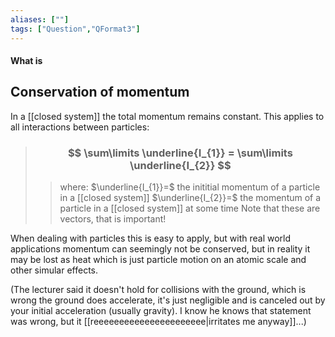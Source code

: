 ```yaml
---
aliases: [""]
tags: ["Question","QFormat3"]
---
```


#### What is
## Conservation of momentum
In a [[closed system]] the total momentum remains constant. This applies to all interactions between particles:

> ### $$ \sum\limits \underline{I_{1}} = \sum\limits \underline{I_{2}} $$ 
>> where:
>> $\underline{I_{1}}=$ the inititial momentum of a particle in a [[closed system]]
>> $\underline{I_{2}}=$ the momentum of a particle in a [[closed system]] at some time
>> Note that these are vectors, that is important!

When dealing with particles this is easy to apply, but with real world applications momentum can seemingly not be conserved, but in reality it may be lost as heat which is just particle motion on an atomic scale and other simular effects. 

(The lecturer said it doesn't hold for collisions with the ground, which is wrong the ground does accelerate, it's just negligible and is canceled out by your initial acceleration (usually gravity). I know he knows that statement was wrong, but it [[reeeeeeeeeeeeeeeeeeeeee|irritates me anyway]]...)
